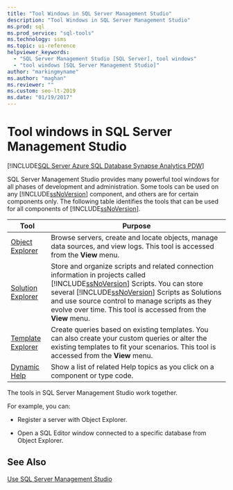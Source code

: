 ```yaml
---
title: "Tool Windows in SQL Server Management Studio"
description: "Tool Windows in SQL Server Management Studio"
ms.prod: sql
ms.prod_service: "sql-tools"
ms.technology: ssms
ms.topic: ui-reference
helpviewer_keywords: 
  - "SQL Server Management Studio [SQL Server], tool windows"
  - "tool windows [SQL Server Management Studio]"
author: "markingmyname"
ms.author: "maghan"
ms.reviewer: ""
ms.custom: seo-lt-2019
ms.date: "01/19/2017"
---
```

# Tool windows in SQL Server Management Studio

[!INCLUDE[SQL Server Azure SQL Database Synapse Analytics PDW](../includes/applies-to-version/sql-asdb-asdbmi-asa-pdw.md)]

 SQL Server Management Studio provides many powerful tool windows for all phases of development and administration. Some tools can be used on any [!INCLUDE[ssNoVersion](../includes/ssnoversion-md.md)] component, and others are for certain components only. The following table identifies the tools that can be used for all components of [!INCLUDE[ssNoVersion](../includes/ssnoversion-md.md)].  
  
|Tool|Purpose|
|----|-------|
| [Object Explorer](../ssms/object/object-explorer.md) | Browse servers, create and locate objects, manage data sources, and view logs. This tool is accessed from the **View** menu.|  
| [Solution Explorer](../ssms/solution/solution-explorer.md) | Store and organize scripts and related connection information in projects called [!INCLUDE[ssNoVersion](../includes/ssnoversion-md.md)] Scripts. You can store several [!INCLUDE[ssNoVersion](../includes/ssnoversion-md.md)] Scripts as Solutions and use source control to manage scripts as they evolve over time. This tool is accessed from the **View** menu. |
| [Template Explorer](../ssms/template/template-explorer.md) | Create queries based on existing templates. You can also create your custom queries or alter the existing templates to fit your scenarios. This tool is accessed from the **View** menu. |
| [Dynamic Help](../ssms/user-assistance-in-sql-server-management-studio.md) | Show a list of related Help topics as you click on a component or type code. |

The tools in SQL Server Management Studio work together.

For example, you can:

- Register a server with Object Explorer.  

- Open a SQL Editor window connected to a specific database from Object Explorer.  

## See Also

[Use SQL Server Management Studio](./sql-server-management-studio-ssms.md)
